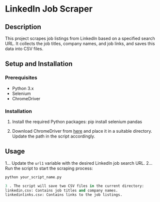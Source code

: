 # LinkedIn Job Scraper

## Description
This project scrapes job listings from LinkedIn based on a specified search URL. It collects the job titles, company names, and job links, and saves this data into CSV files.

## Setup and Installation

### Prerequisites
- Python 3.x
- Selenium
- ChromeDriver

### Installation
1. Install the required Python packages:
pip install selenium pandas

2. Download ChromeDriver from [here](https://sites.google.com/a/chromium.org/chromedriver/downloads) and place it in a suitable directory. Update the path in the script accordingly.

## Usage
1... Update the `url1` variable with the desired LinkedIn job search URL.
2... Run the script to start the scraping process:
```python
python your_script_name.py

3 . The script will save two CSV files in the current directory:
linkedin.csv: Contains job titles and company names.
linkedinlinks.csv: Contains links to the job listings.

